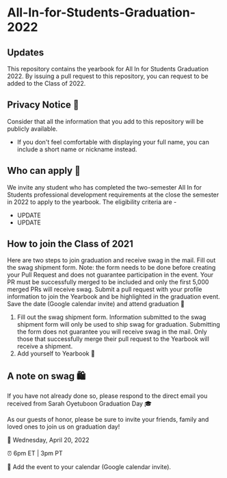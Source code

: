 # All-In-for-Students-Graduation-2022

## Updates
This repository contains the yearbook for All In for Students Graduation 2022. By issuing a pull request to this repository, you can request to be added to the Class of 2022.

## Privacy Notice 👀
Consider that all the information that you add to this repository will be publicly available.
- If you don't feel comfortable with displaying your full name, you can include a short name or nickname instead.

## Who can apply 📝
We invite any student who has completed the two-semester All In for Students professional development requirements at the close the semester in 2022 to apply to the yearbook. 
The eligibility criteria are -
- UPDATE
- UPDATE

## How to join the Class of 2021
Here are two steps to join graduation and receive swag in the mail.
Fill out the swag shipment form. Note: the form needs to be done before creating your Pull Request and does not guarantee participation in the event. Your PR must be successfully merged to be included and only the first 5,000 merged PRs will receive swag.
Submit a pull request with your profile information to join the Yearbook and be highlighted in the graduation event.
Save the date (Google calendar invite) and attend graduation 🥳
1. Fill out the swag shipment form.
Information submitted to the swag shipment form will only be used to ship swag for graduation. Submitting the form does not guarantee you will receive swag in the mail. Only those that successfully merge their pull request to the Yearbook will receive a shipment.
2. Add yourself to Yearbook 🏫

## A note on swag 🛍

If you have not already done so, please respond to the direct email you received from Sarah Oyetuboon
Graduation Day 🎓

As our guests of honor, please be sure to invite your friends, family and loved ones to join us on graduation day!

📆 Wednesday, April 20, 2022

⏰ 6pm ET | 3pm PT

📎 Add the event to your calendar (Google calendar invite).
